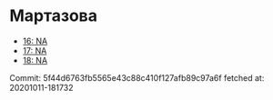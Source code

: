 # Мартазова
- [16: NA](16.md)
- [17: NA](17.md)
- [18: NA](18.md)

Commit: 5f44d6763fb5565e43c88c410f127afb89c97a6f
 fetched at: 20201011-181732
